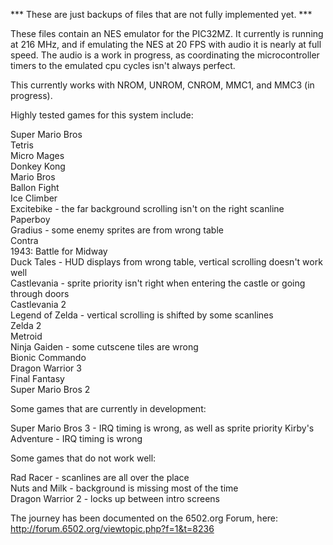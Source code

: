 *** These are just backups of files that are not fully implemented yet. ***

These files contain an NES emulator for the PIC32MZ.  It currently is running at 216 MHz, and if emulating the NES at 20 FPS with audio it is nearly at full speed.  The audio is a work in progress, as coordinating the microcontroller timers to the emulated cpu cycles isn't always perfect.

This currently works with NROM, UNROM, CNROM, MMC1, and MMC3 (in progress).

Highly tested games for this system include:

Super Mario Bros<br>
Tetris<br>
Micro Mages<br>
Donkey Kong<br>
Mario Bros<br>
Ballon Fight<br>
Ice Climber<br>
Excitebike - the far background scrolling isn't on the right scanline<br>
Paperboy<br>
Gradius - some enemy sprites are from wrong table<br>
Contra<br>
1943: Battle for Midway<br>
Duck Tales - HUD displays from wrong table, vertical scrolling doesn't work well<br>
Castlevania - sprite priority isn't right when entering the castle or going through doors<br>
Castlevania 2<br>
Legend of Zelda - vertical scrolling is shifted by some scanlines<br>
Zelda 2<br>
Metroid<br>
Ninja Gaiden - some cutscene tiles are wrong<br>
Bionic Commando<br>
Dragon Warrior 3<br>
Final Fantasy<br>
Super Mario Bros 2<br>

Some games that are currently in development:

Super Mario Bros 3 - IRQ timing is wrong, as well as sprite priority
Kirby's Adventure - IRQ timing is wrong

Some games that do not work well:

Rad Racer - scanlines are all over the place<br>
Nuts and Milk - background is missing most of the time<br>
Dragon Warrior 2 - locks up between intro screens<br>

The journey has been documented on the 6502.org Forum, here: http://forum.6502.org/viewtopic.php?f=1&t=8236

